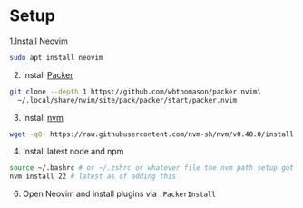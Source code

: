 # Setup
1.Install Neovim
```bash
sudo apt install neovim
```
2.  Install [Packer](https://github.com/wbthomason/packer.nvim)
```bash
git clone --depth 1 https://github.com/wbthomason/packer.nvim\
  ~/.local/share/nvim/site/pack/packer/start/packer.nvim
```
3. Install [nvm](https://github.com/nvm-sh/nvm)
```bash
wget -qO- https://raw.githubusercontent.com/nvm-sh/nvm/v0.40.0/install.sh | bash
```
4. Install latest node and npm
```bash
source ~/.bashrc # or ~/.zshrc or whatever file the nvm path setup got added to from the previous command
nvm install 22 # latest as of adding this
```
6. Open Neovim and install plugins via `:PackerInstall`
